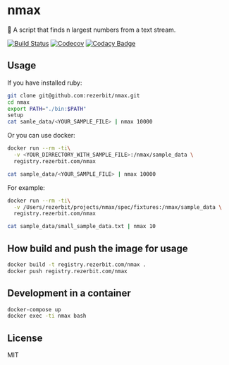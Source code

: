 # nmax

💎 A script that finds n largest numbers from a text stream.

[![Build Status](https://travis-ci.org/rezerbit/nmax.svg?branch=master)](https://travis-ci.org/rezerbit/nmax)
[![Codecov](https://codecov.io/gh/rezerbit/nmax/branch/master/graph/badge.svg)](https://codecov.io/gh/rezerbit/nmax)
[![Codacy Badge](https://api.codacy.com/project/badge/Grade/23656270db624fd285c4e645ea436150)](https://www.codacy.com/app/rezerbit/nmax?utm_source=github.com&amp;utm_medium=referral&amp;utm_content=rezerbit/nmax&amp;utm_campaign=Badge_Grade)

## Usage

If you have installed ruby:

```bash
git clone git@github.com:rezerbit/nmax.git
cd nmax
export PATH="./bin:$PATH"
setup
cat samle_data/<YOUR_SAMPLE_FILE> | nmax 10000
```

Or you can use docker:
```bash
docker run --rm -ti\
  -v <YOUR_DIRRECTORY_WITH_SAMPLE_FILE>:/nmax/sample_data \
  registry.rezerbit.com/nmax

cat sample_data/<YOUR_SAMPLE_FILE> | nmax 10000
```

For example:
```bash
docker run --rm -ti\
  -v /Users/rezerbit/projects/nmax/spec/fixtures:/nmax/sample_data \
  registry.rezerbit.com/nmax

cat sample_data/small_sample_data.txt | nmax 10
```

## How build and push the image for usage

```bash
docker build -t registry.rezerbit.com/nmax .
docker push registry.rezerbit.com/nmax
```

## Development in a container

```bash
docker-compose up
docker exec -ti nmax bash
```

## License

MIT
